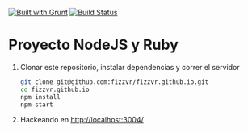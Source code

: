 [![Built with Grunt](https://cdn.gruntjs.com/builtwith.svg)](http://gruntjs.com/)
[![Build Status](https://travis-ci.org/fizzvr/fizzvr.github.io.svg?branch=master)](https://travis-ci.org/fizzvr/fizzvr.github.io)

Proyecto NodeJS y Ruby
=========================

1. Clonar este repositorio, instalar dependencias y correr el servidor

    ```bash
	git clone git@github.com:fizzvr/fizzvr.github.io.git 
	cd fizzvr.github.io
	npm install
	npm start
	```

1. Hackeando en [http://localhost:3004/](http://localhost:3004/)

